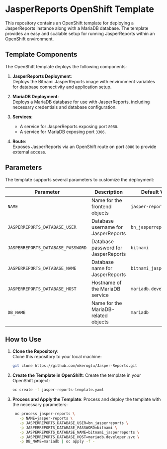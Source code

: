 # JasperReports OpenShift Template

This repository contains an OpenShift template for deploying a JasperReports instance along with a MariaDB database. The template provides an easy and scalable setup for running JasperReports within an OpenShift environment.

## Template Components

The OpenShift template deploys the following components:

1. **JasperReports Deployment**:  
   Deploys the Bitnami JasperReports image with environment variables for database connectivity and application setup.
   
2. **MariaDB Deployment**:  
   Deploys a MariaDB database for use with JasperReports, including necessary credentials and database configuration.

3. **Services**:  
   - A service for JasperReports exposing port `8080`.
   - A service for MariaDB exposing port `3306`.

4. **Route**:  
   Exposes JasperReports via an OpenShift route on port `8080` to provide external access.

## Parameters

The template supports several parameters to customize the deployment:

| Parameter                         | Description                                  | Default Value               |
| ---------------------------------- | -------------------------------------------- | --------------------------- |
| `NAME`                             | Name for the frontend objects                | `jasper-reports`             |
| `JASPERREPORTS_DATABASE_USER`      | Database username for JasperReports          | `bn_jasperreports`           |
| `JASPERREPORTS_DATABASE_PASSWORD`  | Database password for JasperReports          | `bitnami`                    |
| `JASPERREPORTS_DATABASE_NAME`      | Database name for JasperReports              | `bitnami_jasperreports`      |
| `JASPERREPORTS_DATABASE_HOST`      | Hostname of the MariaDB service              | `mariadb.developer.svc`      |
| `DB_NAME`                          | Name for the MariaDB-related objects         | `mariadb`                    |

## How to Use

1. **Clone the Repository**:  
   Clone this repository to your local machine:

   ```bash
   git clone https://github.com/mkeroglu/Jasper-Reports.git

2. **Create the Template in OpenShift**:
   Create the template in your OpenShift project:

   ```bash
   oc create -f jasper-reports-template.yaml

3. **Process and Apply the Template**:
   Process and deploy the template with the necessary parameters:

   ```bash
    oc process jasper-reports \
      -p NAME=jasper-reports \
      -p JASPERREPORTS_DATABASE_USER=bn_jasperreports \
      -p JASPERREPORTS_DATABASE_PASSWORD=bitnami \
      -p JASPERREPORTS_DATABASE_NAME=bitnami_jasperreports \
      -p JASPERREPORTS_DATABASE_HOST=mariadb.developer.svc \
      -p DB_NAME=mariadb | oc apply -f -

